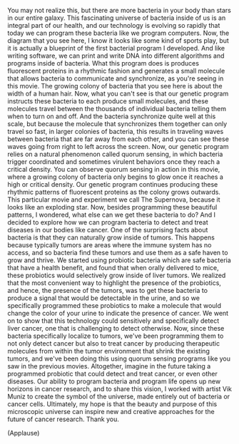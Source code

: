 
You may not realize this,
but there are more bacteria in your body
than stars in our entire galaxy.
This fascinating universe
of bacteria inside of us
is an integral part of our health,
and our technology is evolving so rapidly
that today we can program these bacteria
like we program computers.
Now, the diagram that you see here,
I know it looks like
some kind of sports play,
but it is actually a blueprint of
the first bacterial program I developed.
And like writing software,
we can print and write DNA
into different algorithms
and programs inside of bacteria.
What this program does
is produces fluorescent proteins
in a rhythmic fashion
and generates a small molecule
that allows bacteria
to communicate and synchronize,
as you&#39;re seeing in this movie.
The growing colony of bacteria
that you see here
is about the width of a human hair.
Now, what you can&#39;t see
is that our genetic program
instructs these bacteria
to each produce small molecules,
and these molecules travel between
the thousands of individual bacteria
telling them when to turn on and off.
And the bacteria synchronize
quite well at this scale,
but because the molecule that synchronizes
them together can only travel so fast,
in larger colonies of bacteria,
this results in traveling waves
between bacteria that are
far away from each other,
and you can see these waves going
from right to left across the screen.
Now, our genetic program
relies on a natural phenomenon
called quorum sensing,
in which bacteria trigger coordinated
and sometimes virulent behaviors
once they reach a critical density.
You can observe quorum sensing
in action in this movie,
where a growing colony of bacteria
only begins to glow
once it reaches a high
or critical density.
Our genetic program
continues producing these
rhythmic patterns of fluorescent proteins
as the colony grows outwards.
This particular movie and experiment
we call The Supernova,
because it looks like an exploding star.
Now, besides programming
these beautiful patterns,
I wondered, what else can we get
these bacteria to do?
And I decided to explore
how we can program bacteria
to detect and treat diseases
in our bodies like cancer.
One of the surprising facts about bacteria
is that they can naturally grow
inside of tumors.
This happens because typically tumors
are areas where the immune system
has no access,
and so bacteria find these tumors
and use them as a safe haven
to grow and thrive.
We started using probiotic bacteria
which are safe bacteria
that have a health benefit,
and found that
when orally delivered to mice,
these probiotics would selectively
grow inside of liver tumors.
We realized that the most convenient way
to highlight the presence
of the probiotics,
and hence, the presence of the tumors,
was to get these bacteria
to produce a signal
that would be detectable in the urine,
and so we specifically
programmed these probiotics
to make a molecule that would change
the color of your urine
to indicate the presence of cancer.
We went on to show that this technology
could sensitively and specifically
detect liver cancer,
one that is challenging
to detect otherwise.
Now, since these bacteria
specifically localize to tumors,
we&#39;ve been programming them
to not only detect cancer
but also to treat cancer
by producing therapeutic molecules
from within the tumor environment
that shrink the existing tumors,
and we&#39;ve been doing this
using quorum sensing programs
like you saw in the previous movies.
Altogether, imagine in the future
taking a programmed probiotic
that could detect and treat cancer,
or even other diseases.
Our ability to program bacteria
and program life
opens up new horizons in cancer research,
and to share this vision,
I worked with artist Vik Muniz
to create the symbol of the universe,
made entirely out of bacteria
or cancer cells.
Ultimately, my hope is that the beauty
and purpose of this microscopic universe
can inspire new and creative approaches
for the future of cancer research.
Thank you.

(Applause)


